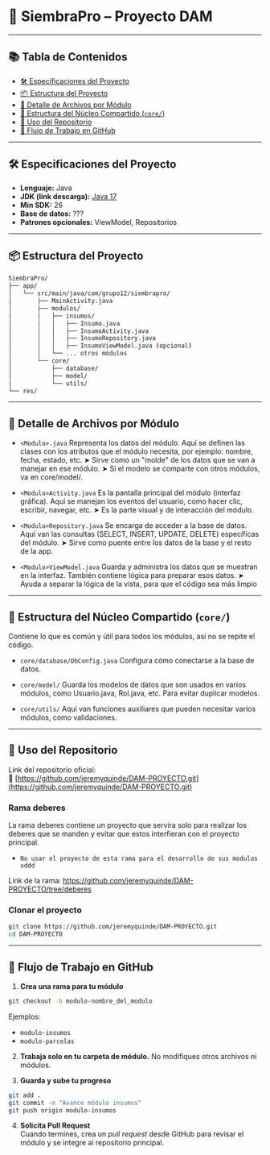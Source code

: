 # 🌾 SiembraPro – Proyecto DAM 

---

## 📚 Tabla de Contenidos

- [🛠 Especificaciones del Proyecto](#-especificaciones-del-proyecto)
- [📦 Estructura del Proyecto](#-estructura-del-proyecto)
- [📂 Detalle de Archivos por Módulo](#-detalle-de-archivos-por-módulo)
- [🧠 Estructura del Núcleo Compartido (`core/`)](#-estructura-del-núcleo-compartido-core)
- [🚀 Uso del Repositorio](#-uso-del-repositorio)
- [🔁 Flujo de Trabajo en GitHub](#-flujo-de-trabajo-en-github)

---

## 🛠 Especificaciones del Proyecto

- **Lenguaje:** Java
- **JDK (link descarga):** [Java 17](https://www.oracle.com/java/technologies/javase/jdk17-archive-downloads.html)
- **Min SDK:** 26
- **Base de datos:** ???
- **Patrones opcionales:** ViewModel, Repositorios

---

## 📦 Estructura del Proyecto

```bash
SiembraPro/
├── app/
│   └── src/main/java/com/grupo12/siembrapro/
│       ├── MainActivity.java
│       ├── modulos/
│       │   ├── insumos/
│       │   │   ├── Insumo.java
│       │   │   ├── InsumoActivity.java
│       │   │   ├── InsumoRepository.java
│       │   │   ├── InsumoViewModel.java (opcional)
│       │   └── ... otros módulos
│       └── core/
│           ├── database/
│           ├── model/
│           └── utils/
└── res/
```

---

## 📂 Detalle de Archivos por Módulo


- `<Modulo>.java`
Representa los datos del módulo. Aquí se definen las clases con los atributos que el módulo necesita, por ejemplo: nombre, fecha, estado, etc.
    ➤  Sirve como un "molde" de los datos que se van a manejar en ese módulo.
    ➤  Si el modelo se comparte con otros módulos, va en core/model/.

- `<Modulo>Activity.java`
Es la pantalla principal del módulo (interfaz gráfica). Aquí se manejan los eventos del usuario, como hacer clic, escribir, navegar, etc.
    ➤  Es la parte visual y de interacción del módulo.

- `<Modulo>Repository.java`
Se encarga de acceder a la base de datos. Aquí van las consultas (SELECT, INSERT, UPDATE, DELETE) específicas del módulo.
    ➤ Sirve como puente entre los datos de la base y el resto de la app.
  
- `<Modulo>ViewModel.java`
Guarda y administra los datos que se muestran en la interfaz. También contiene lógica para preparar esos datos.
    ➤ Ayuda a separar la lógica de la vista, para que el código sea más limpio
---

## 🧠 Estructura del Núcleo Compartido (`core/`)

Contiene lo que es común y útil para todos los módulos, así no se repite el código.

- `core/database/DbConfig.java`
Configura cómo conectarse a la base de datos.

- `core/model/`
Guarda los modelos de datos que son usados en varios módulos, como Usuario.java, Rol.java, etc. Para evitar duplicar modelos.

- `core/utils/`
Aquí van funciones auxiliares que pueden necesitar varios módulos, como validaciones.

---

## 🚀 Uso del Repositorio

Link del repositorio oficial:  
🔗 [https://github.com/jeremyquinde/DAM-PROYECTO.git](https://github.com/jeremyquinde/DAM-PROYECTO.git)

### Rama deberes
La rama deberes contiene un proyecto que servira solo para realizar los deberes que se manden y evitar que estos interfieran con el proyecto principal.
- `No usar el proyecto de esta rama para el desarrollo de sus modulos xddd`

Link de la rama:
https://github.com/jeremyquinde/DAM-PROYECTO/tree/deberes

### Clonar el proyecto

```bash
git clone https://github.com/jeremyquinde/DAM-PROYECTO.git
cd DAM-PROYECTO
```

---

## 🔁 Flujo de Trabajo en GitHub

1. **Crea una rama para tu módulo**

```bash
git checkout -b modulo-nombre_del_modulo
```

Ejemplos:
- `modulo-insumos`
- `modulo-parcelas`

2. **Trabaja solo en tu carpeta de módulo.** No modifiques otros archivos ni módulos.

3. **Guarda y sube tu progreso**

```bash
git add .
git commit -m "Avance módulo insumos"
git push origin modulo-insumos
```

4. **Solicita Pull Request**  
   Cuando termines, crea un _pull request_ desde GitHub para revisar el módulo y se integre al repositorio principal.
